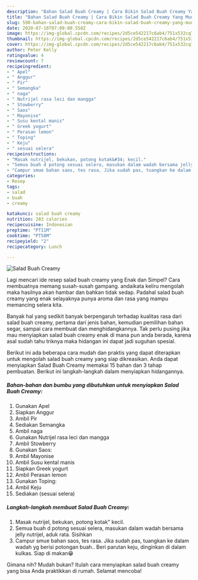 ```yaml
---
description: "Bahan Salad Buah Creamy | Cara Bikin Salad Buah Creamy Yang Mudah Dan Praktis"
title: "Bahan Salad Buah Creamy | Cara Bikin Salad Buah Creamy Yang Mudah Dan Praktis"
slug: 590-bahan-salad-buah-creamy-cara-bikin-salad-buah-creamy-yang-mudah-dan-praktis
date: 2020-07-16T07:09:00.558Z
image: https://img-global.cpcdn.com/recipes/2d5ce542217c6ab4/751x532cq70/salad-buah-creamy-foto-resep-utama.jpg
thumbnail: https://img-global.cpcdn.com/recipes/2d5ce542217c6ab4/751x532cq70/salad-buah-creamy-foto-resep-utama.jpg
cover: https://img-global.cpcdn.com/recipes/2d5ce542217c6ab4/751x532cq70/salad-buah-creamy-foto-resep-utama.jpg
author: Peter Kelly
ratingvalue: 4
reviewcount: 7
recipeingredient:
- " Apel"
- " Anggur"
- " Pir"
- " Semangka"
- " naga"
- " Nutrijel rasa leci dan mangga"
- " Stowberry"
- " Saos"
- " Mayonise"
- " Susu kental manis"
- " Greek yogurt"
- " Perasan lemon"
- " Toping"
- " Keju"
- " sesuai selera"
recipeinstructions:
- "Masak nutrijel, bekukan, potong kotak&#34; kecil."
- "Semua buah d potong sesuai selera, masukan dalam wadah bersama jelly nutrijel, aduk rata. Sisihkan"
- "Campur smue bahan saos, tes rasa. Jika sudah pas, tuangkan ke dalam wadah yg berisi potongan buah.. Beri parutan keju, dinginkan di dalam kulkas. Siap di makan😁"
categories:
- Resep
tags:
- salad
- buah
- creamy

katakunci: salad buah creamy 
nutrition: 283 calories
recipecuisine: Indonesian
preptime: "PT11M"
cooktime: "PT58M"
recipeyield: "2"
recipecategory: Lunch

---
```



![Salad Buah Creamy](https://img-global.cpcdn.com/recipes/2d5ce542217c6ab4/751x532cq70/salad-buah-creamy-foto-resep-utama.jpg)

Lagi mencari ide resep salad buah creamy yang Enak dan Simpel? Cara membuatnya memang susah-susah gampang. andaikata keliru mengolah maka hasilnya akan hambar dan bahkan tidak sedap. Padahal salad buah creamy yang enak selayaknya punya aroma dan rasa yang mampu memancing selera kita.

Banyak hal yang sedikit banyak berpengaruh terhadap kualitas rasa dari salad buah creamy, pertama dari jenis bahan, kemudian pemilihan bahan segar, sampai cara membuat dan menghidangkannya. Tak perlu pusing jika mau menyiapkan salad buah creamy enak di mana pun anda berada, karena asal sudah tahu triknya maka hidangan ini dapat jadi suguhan spesial.




Berikut ini ada beberapa cara mudah dan praktis yang dapat diterapkan untuk mengolah salad buah creamy yang siap dikreasikan. Anda dapat menyiapkan Salad Buah Creamy memakai 15 bahan dan 3 tahap pembuatan. Berikut ini langkah-langkah dalam menyiapkan hidangannya.

<!--inarticleads1-->

##### Bahan-bahan dan bumbu yang dibutuhkan untuk menyiapkan Salad Buah Creamy:

1. Gunakan  Apel
1. Siapkan  Anggur
1. Ambil  Pir
1. Sediakan  Semangka
1. Ambil  naga
1. Gunakan  Nutrijel rasa leci dan mangga
1. Ambil  Stowberry
1. Gunakan  Saos:
1. Ambil  Mayonise
1. Ambil  Susu kental manis
1. Siapkan  Greek yogurt
1. Ambil  Perasan lemon
1. Gunakan  Toping:
1. Ambil  Keju
1. Sediakan  (sesuai selera)




<!--inarticleads2-->

##### Langkah-langkah membuat Salad Buah Creamy:

1. Masak nutrijel, bekukan, potong kotak&#34; kecil.
1. Semua buah d potong sesuai selera, masukan dalam wadah bersama jelly nutrijel, aduk rata. Sisihkan
1. Campur smue bahan saos, tes rasa. Jika sudah pas, tuangkan ke dalam wadah yg berisi potongan buah.. Beri parutan keju, dinginkan di dalam kulkas. Siap di makan😁




Gimana nih? Mudah bukan? Itulah cara menyiapkan salad buah creamy yang bisa Anda praktikkan di rumah. Selamat mencoba!
